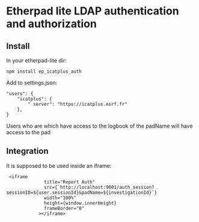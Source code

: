 # Etherpad lite LDAP authentication and authorization

## Install

In your etherpad-lite dir:

    npm install ep_icatplus_auth

Add to settings.json:

```
"users": {
    "icatplus": {
        " server": "https://icatplus.esrf.fr"
    },
}
```

Users who are which have access to the logbook of the padName will have access to the pad

## Integration

It is supposed to be used inside an iframe:

```
 <iframe
              title="Report Auth"
              src={`http://localhost:9001/auth_session?sessionID=${user.sessionId}&padName=${investigationId}`}
              width="100%"
              height={window.innerHeight}
              frameBorder="0"
            ></iframe>
```
